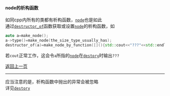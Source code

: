 #### node的析构函数  
如同cpp内所有的类都有析构函数，[`node`](../../header-files/core/node.md)也是如此   
通过[`destructor_of`](../../header-files/helpers/destructor_of.md)函数获取或设置[`node`](../../header-files/core/node.md)的析构函数，如  
````c++
auto a=make_node();
a->type()=make_node(the_size_type_usually_has);
destructor_of(a)=make_node_by_function([](){std::cout<<"???"<<std::endl;});
````
若`cout`正常工作，这会令`a`所指的[`node`](../../header-files/core/node.md)在[`destory`](../../header-files/core/node/destory.md)时输出`???`  
  
 <a href="javascript:history.go(-1)">返回上一页</a>  

________________

应当注意的是，析构函数中抛出的异常会被忽略  
详见[`destory`](../../header-files/core/node/destory.md)  

